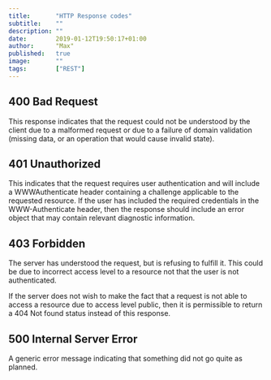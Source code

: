 ```yaml
---
title:       "HTTP Response codes"
subtitle:    ""
description: ""
date:        2019-01-12T19:50:17+01:00
author:      "Max"
published:   true
image:       ""
tags:        ["REST"]
---
```


## 400 Bad Request

This response indicates that the request could not be understood by the client due to a malformed request or due to a failure of domain validation (missing data, or an operation that would cause invalid state).

## 401 Unauthorized

This indicates that the request requires user authentication and will include a WWWAuthenticate header containing a challenge applicable to the requested resource. If the user has included the required credentials in the WWW-Authenticate header, then the response should include an error object that may contain relevant diagnostic information.

## 403 Forbidden

The server has understood the request, but is refusing to fulfill it. This could be due to incorrect access level to a resource not that the user is not authenticated.

If the server does not wish to make the fact that a request is not able to access a resource due to access level public, then it is permissible to return a 404 Not found status instead of this response.

## 500 Internal Server Error

A generic error message indicating that something did not go quite as planned.